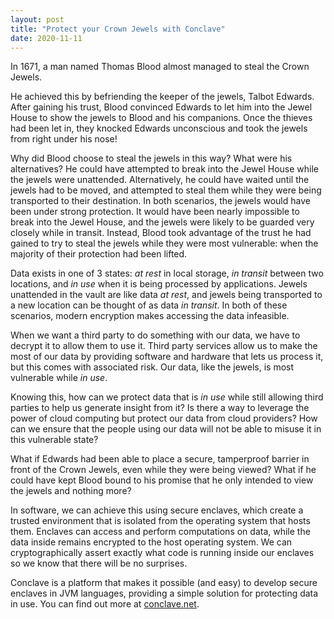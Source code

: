 ```yaml
---
layout: post
title: "Protect your Crown Jewels with Conclave"
date: 2020-11-11
---
```


In 1671, a man named Thomas Blood almost managed to steal the Crown Jewels. 

He achieved this by befriending the keeper of the jewels, Talbot Edwards. After gaining his trust, Blood convinced Edwards to let him into the Jewel House to show the jewels to Blood and his companions. Once the thieves had been let in, they knocked Edwards unconscious and took the jewels from right under his nose! 

Why did Blood choose to steal the jewels in this way? What were his alternatives? He could have attempted to break into the Jewel House while the jewels were unattended. Alternatively, he could have waited until the jewels had to be moved, and attempted to steal them while they were being transported to their destination. In both scenarios, the jewels would have been under strong protection. It would have been nearly impossible to break into the Jewel House, and the jewels were likely to be guarded very closely while in transit. Instead, Blood took advantage of the trust he had gained to try to steal the jewels while they were most vulnerable: when the majority of their protection had been lifted.  

Data exists in one of 3 states: _at rest_ in local storage, _in transit_ between two locations, and _in use_ when it is being processed by applications. Jewels unattended in the vault are like data _at rest_, and jewels being transported to a new location can be thought of as data _in transit_. In both of these scenarios, modern encryption makes accessing the data infeasible. 

When we want a third party to do something with our data, we have to decrypt it to allow them to use it. Third party services allow us to make the most of our data by providing software and hardware that lets us process it, but this comes with associated risk. Our data, like the jewels, is most vulnerable while _in use_.

Knowing this, how can we protect data that is _in use_ while still allowing third parties to help us generate insight from it? Is there a way to leverage the power of cloud computing but protect our data from cloud providers? How can we ensure that the people using our data will not be able to misuse it in this vulnerable state? 

What if Edwards had been able to place a secure, tamperproof barrier in front of the Crown Jewels, even while they were being viewed? What if he could have kept Blood bound to his promise that he only intended to view the jewels and nothing more? 

In software, we can achieve this using secure enclaves, which create a trusted environment that is isolated from the operating system that hosts them. Enclaves can access and perform computations on data, while the data inside remains encrypted to the host operating system. We can cryptographically assert exactly what code is running inside our enclaves so we know that there will be no surprises. 

Conclave is a platform that makes it possible (and easy) to develop secure enclaves in JVM languages, providing a simple solution for protecting data in use. You can find out more at [conclave.net](https://conclave.net). 
